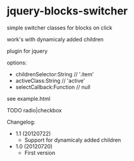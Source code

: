 jquery-blocks-switcher
======================

simple switcher classes for blocks on click

work's with dynamicaly added children

plugin for jquery

options:
* childrenSelector:String // '.item'
* activeClass:String // 'active'
*	selectCallback:Function // null

see example.html

TODO radio|checkbox

Changelog:
* 1.1 (20120722)
  * Support for dynamicaly added children
* 1.0 (20120720)
  * First version
